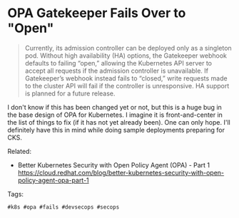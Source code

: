 # OPA Gatekeeper Fails Over to "Open"

>  Currently, its admission controller can be deployed only as a
>  singleton pod. Without high availability (HA) options, the Gatekeeper
>  webhook defaults to failing “open,” allowing the Kubernetes API
>  server to accept all requests if the admission controller is
>  unavailable. If Gatekeeper’s webhook instead fails to “closed,” write
>  requests made to the cluster API will fail if the controller is
>  unresponsive. HA support is planned for a future release.

I don't know if this has been changed yet or not, but this is a huge bug
in the base design of OPA for Kubernetes. I imagine it is
front-and-center in the list of things to fix (if it has not yet already
been). One can only hope. I'll definitely have this in mind while doing
sample deployments preparing for CKS.

Related:

* Better Kubernetes Security with Open Policy Agent (OPA) - Part 1  
  <https://cloud.redhat.com/blog/better-kubernetes-security-with-open-policy-agent-opa-part-1>

Tags:

    #k8s #opa #fails #devsecops #secops
